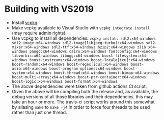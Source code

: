 # Building with VS2019
 * Install [vcpkg](https://github.com/Microsoft/vcpkg).
 * Make vcpkg available to Visual Studio with `vcpkg integrate install` (may require admin rights).
 * Use vcpkg to install all dependencies:
```vcpkg install sdl2:x64-windows sdl2-image:x64-windows sdl2-image[libjpeg-turbo]:x64-windows sdl2-mixer:x64-windows sdl2-ttf:x64-windows bzip2:x64-windows zlib:x64-windows pango:x64-windows cairo:x64-windows fontconfig:x64-windows libvorbis:x64-windows libogg:x64-windows boost-filesystem:x64-windows boost-iostreams:x64-windows boost-locale[icu]:x64-windows boost-random:x64-windows boost-regex[icu]:x64-windows boost-asio:x64-windows boost-program-options:x64-windows boost-system:x64-windows boost-thread:x64-windows boost-bimap:x64-windows boost-multi-array:x64-windows boost-ptr-container:x64-windows boost-logic:x64-windows boost-format:x64-windows```
  * The above dependencies were taken from github actions CI script.
  * Given the above will be compiling both the release and, as available, the debug versions of all those libraries and their dependencies, this may take an hour or more. The travis-ci script works around this somewhat by aliasing `make` to `make -j4` in order to force four threads to be used rather than just one thread.
